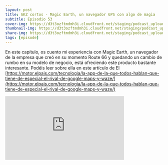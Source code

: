 ```yaml
---
layout: post
title: GKZ cortos - Magic Earth, un navegador GPS con algo de magia
subtitle: Episodio 53
cover-img: https://d3t3ozftmdmh3i.cloudfront.net/staging/podcast_uploaded_episode/14743809/14743809-1692433624364-9459210558518.jpg
thumbnail-img: https://d3t3ozftmdmh3i.cloudfront.net/staging/podcast_uploaded_episode/14743809/14743809-1692433624364-9459210558518.jpg
share-img: https://d3t3ozftmdmh3i.cloudfront.net/staging/podcast_uploaded_episode/14743809/14743809-1692433624364-9459210558518.jpg
tags: [episode]
---
```


En este capítulo, os cuento mi experiencia con Magic Earth, un navegador de la empresa que creó en su momento Route 66 y quedando un cambio de rumbo en su modelo de negocio, está ofreciendo este producto bastante interesante. Podéis leer sobre ella en este artículo de El [https://motor.elpais.com/tecnologia/la-app-de-la-que-todos-hablan-que-tiene-de-especial-el-rival-de-google-maps-y-waze/](https://motor.elpais.com/tecnologia/la-app-de-la-que-todos-hablan-que-tiene-de-especial-el-rival-de-google-maps-y-waze/)
<iframe src='https://podcasters.spotify.com/pod/show/geekingzone/embed/episodes/GKZ-cortos---Magic-Earth--un-navegador-GPS-con-algo-de-magia-e288oht' height='204px' width='380px' frameborder='0' scrolling='no'></iframe>